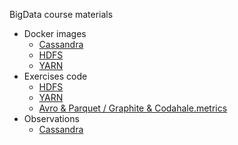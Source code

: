 BigData course materials 

- Docker images
  - [Cassandra](docker/cassandra-tarball/Dockerfile)
  - [HDFS](docker/hdfs-tarball/Dockerfile)
  - [YARN](docker/hadoop-tarball/Dockerfile)
- Exercises code
  - [HDFS](week2-hdfs/README.md)
  - [YARN](week3-yarn/README.md)
  - [Avro & Parquet / Graphite & Codahale.metrics](week4-data-formats_and_metrics/README.md)
- Observations
  - [Cassandra](observations/1-cassandra.md)
